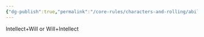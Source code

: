 ```yaml
---
{"dg-publish":true,"permalink":"/core-rules/characters-and-rolling/ability-check-combinations/intellect-will/"}
---
```


Intellect+Will or Will+Intellect